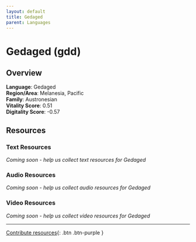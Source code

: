 ```yaml
---
layout: default
title: Gedaged
parent: Languages
---
```


# Gedaged (gdd)

## Overview

**Language**: Gedaged  
**Region/Area**: Melanesia, Pacific  
**Family**: Austronesian  
**Vitality Score**: 0.51  
**Digitality Score**: -0.57  

## Resources

### Text Resources
*Coming soon - help us collect text resources for Gedaged*

### Audio Resources
*Coming soon - help us collect audio resources for Gedaged*

### Video Resources
*Coming soon - help us collect video resources for Gedaged*

---

[Contribute resources](https://fairtrain.github.io/){: .btn .btn-purple }

